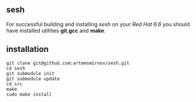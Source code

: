 ## sesh
For successful building and installing *sesh* on your *Red Hat 6.6* you should have installed utilities **git**,**gcc** and **make**.


## installation

```
git clone git@github.com:artemsmirnov/sesh.git
cd sesh
git submodule init
git submodule update
cd src
make
sudo make install
```


